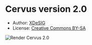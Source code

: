 
# Cervus version 2.0

* Author: [XDeSIG][SITE]
* License: [Creative Commons BY-SA][CCBYSA]

![Render Cervus 2.0][RENDER]

[CCBYSA]: http://creativecommons.org/licenses/by-sa/4.0/
[SITE]: https://sites.google.com/site/xdesig/
[RENDER]: Cervus_2_0.jpg

